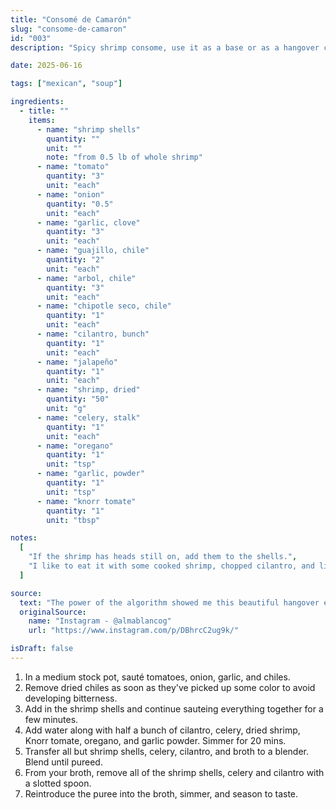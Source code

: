 ```yaml
---
title: "Consomé de Camarón"
slug: "consome-de-camaron"
id: "003"
description: "Spicy shrimp consome, use it as a base or as a hangover cure."

date: 2025-06-16

tags: ["mexican", "soup"]

ingredients:
  - title: ""
    items:
      - name: "shrimp shells"
        quantity: ""
        unit: ""
        note: "from 0.5 lb of whole shrimp"
      - name: "tomato"
        quantity: "3"
        unit: "each"
      - name: "onion"
        quantity: "0.5"
        unit: "each"
      - name: "garlic, clove"
        quantity: "3"
        unit: "each"
      - name: "guajillo, chile"
        quantity: "2"
        unit: "each"
      - name: "arbol, chile"
        quantity: "3"
        unit: "each"
      - name: "chipotle seco, chile"
        quantity: "1"
        unit: "each"
      - name: "cilantro, bunch"
        quantity: "1"
        unit: "each"
      - name: "jalapeño"
        quantity: "1"
        unit: "each"
      - name: "shrimp, dried"
        quantity: "50"
        unit: "g"
      - name: "celery, stalk"
        quantity: "1"
        unit: "each"
      - name: "oregano"
        quantity: "1"
        unit: "tsp"
      - name: "garlic, powder"
        quantity: "1"
        unit: "tsp"
      - name: "knorr tomate"
        quantity: "1"
        unit: "tbsp"

notes:
  [
    "If the shrimp has heads still on, add them to the shells.",
    "I like to eat it with some cooked shrimp, chopped cilantro, and lime. This would also be great as a base for siete mares soup.",
  ]

source:
  text: "The power of the algorithm showed me this beautiful hangover elixir. The content creator recommended using this as the base for 'Cup Noodles' but I highly suggest against it as it was way too salty."
  originalSource:
    name: "Instagram - @almablancog"
    url: "https://www.instagram.com/p/DBhrcC2ug9k/"

isDraft: false
---
```


1. In a medium stock pot, sauté tomatoes, onion, garlic, and chiles.
2. Remove dried chiles as soon as they've picked up some color to avoid developing bitterness.
3. Add in the shrimp shells and continue sauteing everything together for a few minutes.
4. Add water along with half a bunch of cilantro, celery, dried shrimp, Knorr tomate, oregano, and garlic powder. Simmer for 20 mins.
5. Transfer all but shrimp shells, celery, cilantro, and broth to a blender. Blend until pureed.
6. From your broth, remove all of the shrimp shells, celery and cilantro with a slotted spoon.
7. Reintroduce the puree into the broth, simmer, and season to taste.

